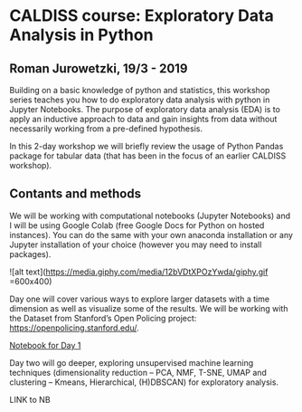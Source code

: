 # CALDISS course: Exploratory Data Analysis in Python 
## Roman Jurowetzki, 19/3 - 2019

Building on a basic knowledge of python and statistics, this workshop series teaches you how to do exploratory data analysis with python in Jupyter Notebooks. The purpose of exploratory data analysis (EDA) is to apply an inductive approach to data and gain insights from data without necessarily working from a pre-defined hypothesis.

In this 2-day workshop we will briefly review the usage of Python Pandas package for tabular data (that has been in the focus of an earlier CALDISS workshop).



## Contants and methods

We will be working with computational notebooks (Jupyter Notebooks) and I will be using Google Colab (free Google Docs for Python on hosted instances). You can do the same with your own anaconda installation or any Jupyter installation of your choice (however you may need to install packages).

![alt text](https://media.giphy.com/media/12bVDtXPOzYwda/giphy.gif  =600x400)

Day one will cover various ways to explore larger datasets with a time dimension as well as visualize some of the results. We will be working with the Dataset from Stanford’s Open Policing project: https://openpolicing.stanford.edu/.

[Notebook for Day 1](https://nbviewer.jupyter.org/github/RJuro/CALDISS-EDA/blob/master/CALDISS_EDA1.ipynb)

Day two will go deeper, exploring unsupervised machine learning techniques (dimensionality reduction – PCA, NMF, T-SNE, UMAP and clustering – Kmeans, Hierarchical, (H)DBSCAN) for exploratory analysis.

LINK to NB
